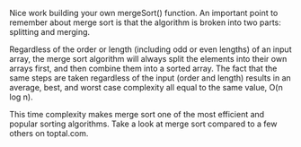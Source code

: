 Nice work building your own mergeSort() function. An important point to remember about merge sort is that the algorithm is broken into two parts: splitting and merging.

Regardless of the order or length (including odd or even lengths) of an input array, the merge sort algorithm will always split the elements into their own arrays first, and then combine them into a sorted array. The fact that the same steps are taken regardless of the input (order and length) results in an average, best, and worst case complexity all equal to the same value, O(n log n).

This time complexity makes merge sort one of the most efficient and popular sorting algorithms. Take a look at merge sort compared to a few others on toptal.com.
